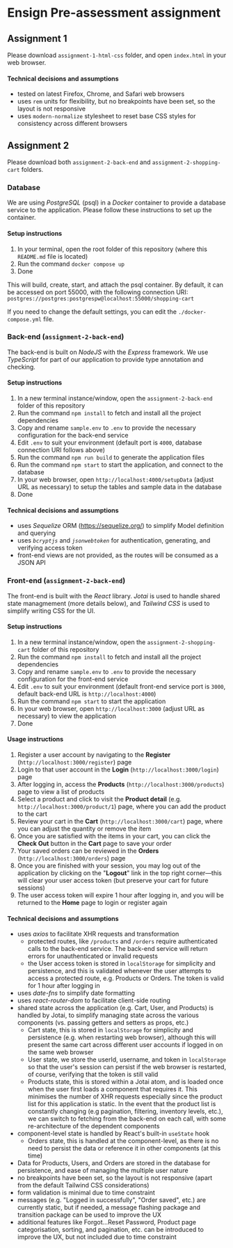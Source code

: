 # Ensign Pre-assessment assignment

## Assignment 1
Please download `assignment-1-html-css` folder, and open `index.html` in your web browser.

#### Technical decisions and assumptions
- tested on latest Firefox, Chrome, and Safari web browsers
- uses `rem` units for flexibility, but no breakpoints have been set, so the layout is not responsive
- uses `modern-normalize` stylesheet to reset base CSS styles for consistency across different browsers

## Assignment 2
Please download both `assignment-2-back-end` and `assignment-2-shopping-cart` folders.

### Database
We are using *PostgreSQL* (psql) in a *Docker* container to provide a database service to the application. Please follow these instructions to set up the container.

#### Setup instructions

1. In your terminal, open the root folder of this repository (where this `README.md` file is located)
2. Run the command `docker compose up`
3. Done

This will build, create, start, and attach the psql container. By default, it can be accessed on port 55000, with the following connection URI: `postgres://postgres:postgrespw@localhost:55000/shopping-cart`

If you need to change the default settings, you can edit the `./docker-compose.yml` file.

### Back-end (`assignment-2-back-end`)
The back-end is built on *NodeJS* with the *Express* framework. We use *TypeScript* for part of our application to provide type annotation and checking.

#### Setup instructions
1. In a new terminal instance/window, open the `assignment-2-back-end` folder of this repository
2. Run the command `npm install` to fetch and install all the project dependencies
3. Copy and rename `sample.env` to `.env` to provide the necessary configuration for the back-end service
4. Edit `.env` to suit your environment (default port is `4000`, database connection URI follows above)
5. Run the command `npm run build` to generate the application files
6. Run the command `npm start` to start the application, and connect to the database
7. In your web browser, open `http://localhost:4000/setupData` (adjust URL as necessary) to setup the tables and sample data in the database
8. Done

#### Technical decisions and assumptions
- uses *Sequelize* ORM (https://sequelize.org/) to simplify Model definition and querying
- uses *`bcryptjs`* and *`jsonwebtoken`* for authentication, generating, and verifying access token
- front-end views are not provided, as the routes will be consumed as a JSON API

### Front-end (`assignment-2-back-end`)
The front-end is built with the *React* library. *Jotai* is used to handle shared state managmement (more details below), and *Tailwind CSS* is used to simplify writing CSS for the UI.

#### Setup instructions
1. In a new terminal instance/window, open the `assignment-2-shopping-cart` folder of this repository
2. Run the command `npm install` to fetch and install all the project dependencies
3. Copy and rename `sample.env` to `.env` to provide the necessary configuration for the front-end service
4. Edit `.env` to suit your environment (default front-end service port is `3000`, default back-end URL is `http://localhost:4000`)
5. Run the command `npm start` to start the application
6. In your web browser, open `http://localhost:3000` (adjust URL as necessary) to view the application
7. Done

#### Usage instructions
1. Register a user account by navigating to the **Register** (`http://localhost:3000/register`) page 
2. Login to that user account in the **Login** (`http://localhost:3000/login`) page
3. After logging in, access the **Products** (`http://localhost:3000/products`) page to view a list of products
4. Select a product and click to visit the **Product detail** (e.g. `http://localhost:3000/product/1`) page, where you can add the product to the cart 
5. Review your cart in the **Cart** (`http://localhost:3000/cart`) page, where you can adjust the quantity or remove the item
6. Once you are satisfied with the items in your cart, you can click the **Check Out** button in the **Cart** page to save your order
7. Your saved orders can be reviewed in the **Orders** (`http://localhost:3000/orders`) page
8. Once you are finished with your session, you may log out of the application by clicking on the "**Logout**" link in the top right corner—this will clear your user access token (but preserve your cart for future sessions)
9. The user access token will expire 1 hour after logging in, and you will be returned to the **Home** page to login or register again
 
#### Technical decisions and assumptions
- uses *axios* to facilitate XHR requests and transformation
    - protected routes, like `/products` and `/orders` require authenticated calls to the back-end service. The back-end service will return errors for unauthenticated or invalid requests
    - the User access token is stored in `localStorage` for simplicity and persistence, and this is validated whenever the user attempts to access a protected route, e.g. Products or Orders. The token is valid for 1 hour after logging in
- uses *date-fns* to simplify date formatting
- uses *react-router-dom* to facilitate client-side routing
- shared state across the application (e.g. Cart, User, and Products) is handled by Jotai, to simplify managing state across the various components (vs. passing getters and setters as props, etc.)
    - Cart state, this is stored in `localStorage` for simplicity and persistence (e.g. when restarting web browser), although this will present the same cart across different user accounts if logged in on the same web browser
    - User state, we store the userId, username, and token in `localStorage` so that the user's session can persist if the web browser is restarted, of course, verifying that the token is still valid
    - Products state, this is stored within a Jotai atom, and is loaded once when the user first loads a component that requires it. This minimises the number of XHR requests especially since the product list for this application is static. In the event that the product list is constantly changing (e.g pagination, filtering, inventory levels, etc.), we can switch to fetching from the back-end on each call, with some re-architecture of the dependent components
- component-level state is handled by React's built-in `useState` hook
    - Orders state, this is handled at the component-level, as there is no need to persist the data or reference it in other components (at this time)
- Data for Products, Users, and Orders are stored in the database for persistence, and ease of managing the multiple user nature
- no breakpoints have been set, so the layout is not responsive (apart from the default Tailwind CSS considerations)
- form validation is minimal due to time constraint
- messages (e.g. "Logged in successfully", "Order saved", etc.) are currently static, but if needed, a message flashing package and transition package can be used to improve the UX
- additional features like Forgot...Reset Password, Product page categorisation, sorting, and pagination, etc. can be introduced to improve the UX, but not included due to time constraint

